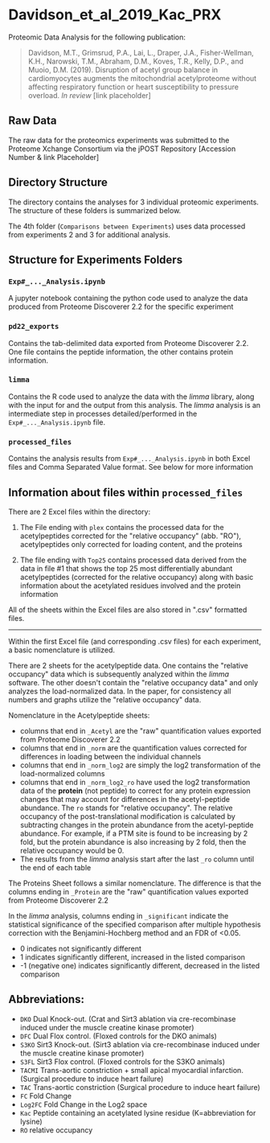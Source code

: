 # Davidson_et_al_2019_Kac_PRX

Proteomic Data Analysis for the following publication:

> Davidson, M.T., Grimsrud, P.A., Lai, L., Draper, J.A., Fisher-Wellman, K.H., Narowski, T.M., Abraham, D.M., Koves, T.R., Kelly, D.P., and Muoio, D.M. (2019). Disruption of acetyl group balance in cardiomyocytes augments the mitochondrial acetylproteome without affecting respiratory function or heart susceptibility to pressure overload.  *In review* [link placeholder]

## Raw Data
The raw data for the proteomics experiments was submitted to the Proteome Xchange Consortium via the jPOST Repository [Accession Number & link Placeholder]

## Directory Structure
The directory contains the analyses for 3 individual proteomic experiments. The structure of these folders is summarized below.

The 4th folder (`Comparisons between Experiments`) uses data processed from experiments 2 and 3 for additional analysis. 

## Structure for Experiments Folders

### `Exp#_..._Analysis.ipynb`
A jupyter notebook containing the python code used to analyze the data produced from Proteome Discoverer 2.2 for the specific experiment

### `pd22_exports`
Contains the tab-delimited data exported from Proteome Discoverer 2.2. One file contains the peptide information, the other contains protein information.

### `limma`
Contains the R code used to analyze the data with the *limma* library, along with the input for and the output from this analysis. The *limma* analysis is an intermediate step in processes detailed/performed in the `Exp#_..._Analysis.ipynb` file.

### `processed_files`
Contains the analysis results from `Exp#_..._Analysis.ipynb` in both Excel files and Comma Separated Value format. See below for more information

## Information about files within `processed_files` 

There are 2 Excel files within the directory:
    
1. The File ending with `plex` contains the processed data for the acetylpeptides corrected for the "relative occupancy" (abb. "RO"), acetylpeptides only corrected for loading content, and the proteins

2. The file ending with `Top25` contains processed data derived from the data in file #1 that shows the top 25 most differentially abundant acetylpeptides (corrected for the relative occupancy) along with basic information about the acetylated residues involved and the protein information
    
All of the sheets within the Excel files are also stored in ".csv" formatted files.

___

Within the first Excel file (and corresponding .csv files) for each experiment, a basic nomenclature is utilized. 

   There are 2 sheets for the acetylpeptide data. One contains the "relative occupancy" data which is subsequently analyzed within the *limma* software. The other doesn't contain the "relative occupancy data" and only analyzes the load-normalized data. In the paper, for consistency all numbers and graphs utilize the "relative occupancy" data. 

Nomenclature in the Acetylpeptide sheets: 
    
- columns that end in `_Acetyl` are the "raw" quantification values exported from Proteome Discoverer 2.2
- columns that end in `_norm` are the quantification values corrected for differences in loading between the individual channels
- columns that end in `_norm_log2` are simply the log2 transformation of the load-normalized columns
- columns that end in `_norm_log2_ro` have used the log2 transformation data of the **protein** (not peptide) to correct for any protein expression changes that may account for differences in the acetyl-peptide abundance. The `ro` stands for "relative occupancy". The relative occupancy of the post-translational modification is calculated by subtracting changes in the protein abundance from the acetyl-peptide abundance. For example, if a PTM site is found to be increasing by 2 fold, but the protein abundance is also increasing by 2 fold, then the relative occupancy would be 0.
- The results from the *limma* analysis start after the last `_ro` column until the end of each table

The Proteins Sheet follows a similar nomenclature. The difference is that the columns ending in `_Protein` are the "raw" quantification values exported from Proteome Discoverer 2.2


In the *limma* analysis, columns ending in `_significant` indicate the statistical significance of the specified comparison after multiple hypothesis correction with the Benjamini-Hochberg method and an FDR of <0.05.
    
- 0 indicates not significantly different
- 1 indicates significantly different, increased in the listed comparison
- -1 (negative one) indicates significantly different, decreased in the listed comparison
    
    
## Abbreviations:

- `DKO` Dual Knock-out. (Crat and Sirt3 ablation via cre-recombinase induced under the muscle creatine kinase promoter)
- `DFC`  Dual Flox control. (Floxed controls for the DKO animals)
- `S3KO`  Sirt3 Knock-out. (Sirt3 ablation via cre-recombinase induced under the muscle creatine kinase promoter)
- `S3FL` Sirt3 Flox control. (Floxed controls for the S3KO animals)
- `TACMI` Trans-aortic constriction + small apical myocardial infarction. (Surgical procedure to induce heart failure)
- `TAC` Trans-aortic constriction (Surgical procedure to induce heart failure)
- `FC` Fold Change
- `Log2FC` Fold Change in the Log2 space
- `Kac` Peptide containing an acetylated lysine residue (K=abbreviation for lysine)
- `RO` relative occupancy